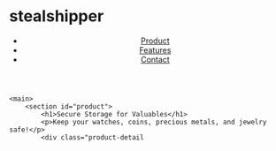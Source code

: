 # stealshipper
<!DOCTYPE html>
<html lang="en">
<head>
    <meta charset="UTF-8">
    <meta name="viewport" content="width=device-width, initial-scale=1.0">
    <meta name="description" content="Jewelry, anti theft, gold, silver, precious metals, coins, rare coins, safe shipping">
    <title>Secure Storage for Valuables</title>
    <link rel="stylesheet" href="styles.css">
</head>
<body>
    <header>
        <nav>
            <ul>
                <li><a href="#product">Product</a></li>
                <li><a href="#features">Features</a></li>
                <li><a href="#contact">Contact</a></li>
            </ul>
        </nav>
    </header>

    <main>
        <section id="product">
            <h1>Secure Storage for Valuables</h1>
            <p>Keep your watches, coins, precious metals, and jewelry safe!</p>
            <div class="product-detail

